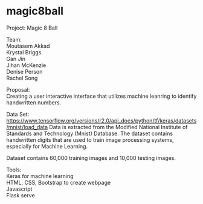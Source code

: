 # magic8ball
Project:  Magic 8 Ball


Team:  
Moutasem Akkad  
Krystal Briggs  
Gan Jin  
Jihan McKenzie  
Denise Person  
Rachel Song  

Proposal:  
Creating a user interactive interface that utilizes machine leanring to identify handwritten numbers.

Data Set:  
https://www.tensorflow.org/versions/r2.0/api_docs/python/tf/keras/datasets/mnist/load_data
Data is extracted from the Modified National Institute of Standards and Technology  (Mnist) Database. The dataset contains handwritten digits that are used to train image processing systems, especially for Machine Learning. 

Dataset contains 60,000 training images and 10,000 testing images. 

Tools:  
Keras for machine learning  
HTML, CSS, Bootstrap to create webpage  
Javascript  
Flask serve  
